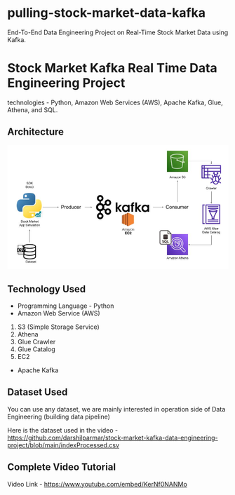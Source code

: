 # pulling-stock-market-data-kafka
End-To-End Data Engineering Project on Real-Time Stock Market Data using Kafka.

# Stock Market Kafka Real Time Data Engineering Project

technologies - Python, Amazon Web Services (AWS), Apache Kafka, Glue, Athena, and SQL.

## Architecture 
<img src="stock-market-kafka-data-engineering-project-main/Architecture.jpg">

## Technology Used
- Programming Language - Python
- Amazon Web Service (AWS)
1. S3 (Simple Storage Service)
2. Athena
3. Glue Crawler
4. Glue Catalog
5. EC2
- Apache Kafka


## Dataset Used
You can use any dataset, we are mainly interested in operation side of Data Engineering (building data pipeline) 

Here is the dataset used in the video - https://github.com/darshilparmar/stock-market-kafka-data-engineering-project/blob/main/indexProcessed.csv


## Complete Video Tutorial 

Video Link - https://www.youtube.com/embed/KerNf0NANMo
